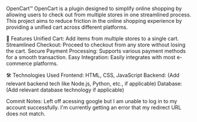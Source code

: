 OpenCart™
OpenCart is a plugin designed to simplify online shopping by allowing users to check out from multiple stores in one streamlined process. This project aims to reduce friction in the online shopping experience by providing a unified cart across different platforms.

🚀 Features
Unified Cart: Add items from multiple stores to a single cart.
Streamlined Checkout: Proceed to checkout from any store without losing the cart.
Secure Payment Processing: Supports various payment methods for a smooth transaction.
Easy Integration: Easily integrates with most e-commerce platforms.

🛠️ Technologies Used
Frontend: HTML, CSS, JavaScript
Backend: (Add relevant backend tech like Node.js, Python, etc., if applicable)
Database: (Add relevant database technology if applicable)

Commit Notes: 
Left off acessing google but I am unable to log in to my account successfully. I'm currently getting an error that my redirect URL does not match. 


